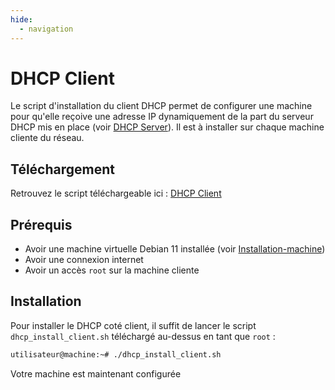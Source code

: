 ```yaml
---
hide:
  - navigation
---
```

# DHCP Client

Le script d'installation du client DHCP permet de configurer une machine pour qu'elle reçoive une adresse IP dynamiquement de la part du serveur DHCP mis en place (voir [DHCP Server](server.md)). Il est à installer sur chaque machine cliente du réseau.

## Téléchargement

Retrouvez le script téléchargeable ici : [DHCP Client](https://raw.githubusercontent.com/AngarosGamer/SAE4/main/dhcp/dhcp_install_client.sh)

## Prérequis

- Avoir une machine virtuelle Debian 11 installée (voir [Installation-machine](../vm/create.md))
- Avoir une connexion internet
- Avoir un accès `root` sur la machine cliente

## Installation

Pour installer le DHCP coté client, il suffit de lancer le script `dhcp_install_client.sh` téléchargé au-dessus en tant que `root` :

```bash
utilisateur@machine:~# ./dhcp_install_client.sh
```

Votre machine est maintenant configurée
